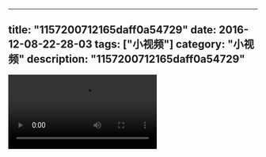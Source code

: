
---
title: "1157200712165daff0a54729"
date: 2016-12-08-22-28-03
tags: ["小视频"]
category: "小视频"
description: "1157200712165daff0a54729"
---
<video src="http://ohtsqip0g.bkt.clouddn.com/1157200712165daff0a54729.mp4" controls="controls"></video>
